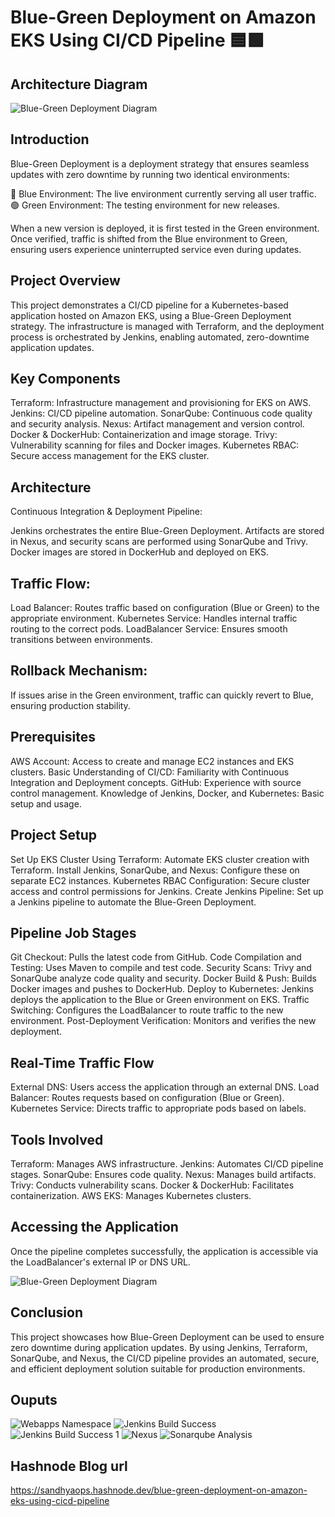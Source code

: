 # Blue-Green Deployment on Amazon EKS Using CI/CD Pipeline 🟦🟩 

## Architecture Diagram

![Blue-Green Deployment Diagram](https://github.com/Sandhyagito/Blue-Green-Deployment-Project/blob/main/ArchitecturalDiagrams/Blue-Green%20Deploy-Diagram.png)

## Introduction
Blue-Green Deployment is a deployment strategy that ensures seamless updates with zero downtime by running two identical environments:

🔵 Blue Environment: The live environment currently serving all user traffic.
🟢 Green Environment: The testing environment for new releases.

When a new version is deployed, it is first tested in the Green environment. Once verified, traffic is shifted from the Blue environment to Green, ensuring users experience uninterrupted service even during updates.

## Project Overview
This project demonstrates a CI/CD pipeline for a Kubernetes-based application hosted on Amazon EKS, using a Blue-Green Deployment strategy. The infrastructure is managed with Terraform, and the deployment process is orchestrated by Jenkins, enabling automated, zero-downtime application updates.

## Key Components

Terraform: Infrastructure management and provisioning for EKS on AWS.
Jenkins: CI/CD pipeline automation.
SonarQube: Continuous code quality and security analysis.
Nexus: Artifact management and version control.
Docker & DockerHub: Containerization and image storage.
Trivy: Vulnerability scanning for files and Docker images.
Kubernetes RBAC: Secure access management for the EKS cluster.

## Architecture
Continuous Integration & Deployment Pipeline:

Jenkins orchestrates the entire Blue-Green Deployment.
Artifacts are stored in Nexus, and security scans are performed using SonarQube and Trivy.
Docker images are stored in DockerHub and deployed on EKS.

## Traffic Flow:

Load Balancer: Routes traffic based on configuration (Blue or Green) to the appropriate environment.
Kubernetes Service: Handles internal traffic routing to the correct pods.
LoadBalancer Service: Ensures smooth transitions between environments.

## Rollback Mechanism:

If issues arise in the Green environment, traffic can quickly revert to Blue, ensuring production stability.

## Prerequisites
AWS Account: Access to create and manage EC2 instances and EKS clusters.
Basic Understanding of CI/CD: Familiarity with Continuous Integration and Deployment concepts.
GitHub: Experience with source control management.
Knowledge of Jenkins, Docker, and Kubernetes: Basic setup and usage.

## Project Setup
Set Up EKS Cluster Using Terraform: Automate EKS cluster creation with Terraform.
Install Jenkins, SonarQube, and Nexus: Configure these on separate EC2 instances.
Kubernetes RBAC Configuration: Secure cluster access and control permissions for Jenkins.
Create Jenkins Pipeline: Set up a Jenkins pipeline to automate the Blue-Green Deployment.

## Pipeline Job Stages
Git Checkout: Pulls the latest code from GitHub.
Code Compilation and Testing: Uses Maven to compile and test code.
Security Scans: Trivy and SonarQube analyze code quality and security.
Docker Build & Push: Builds Docker images and pushes to DockerHub.
Deploy to Kubernetes: Jenkins deploys the application to the Blue or Green environment on EKS.
Traffic Switching: Configures the LoadBalancer to route traffic to the new environment.
Post-Deployment Verification: Monitors and verifies the new deployment.

## Real-Time Traffic Flow
External DNS: Users access the application through an external DNS.
Load Balancer: Routes requests based on configuration (Blue or Green).
Kubernetes Service: Directs traffic to appropriate pods based on labels.

## Tools Involved
Terraform: Manages AWS infrastructure.
Jenkins: Automates CI/CD pipeline stages.
SonarQube: Ensures code quality.
Nexus: Manages build artifacts.
Trivy: Conducts vulnerability scans.
Docker & DockerHub: Facilitates containerization.
AWS EKS: Manages Kubernetes clusters.

## Accessing the Application
Once the pipeline completes successfully, the application is accessible via the LoadBalancer's external IP or DNS URL.

![Blue-Green Deployment Diagram](https://github.com/Sandhyagito/Blue-Green-Deployment-Project/blob/main/ArchitecturalDiagrams/web%20application.png)

## Conclusion
This project showcases how Blue-Green Deployment can be used to ensure zero downtime during application updates. By using Jenkins, Terraform, SonarQube, and Nexus, the CI/CD pipeline provides an automated, secure, and efficient deployment solution suitable for production environments.

## Ouputs

![Webapps Namespace](https://github.com/Sandhyagito/Blue-Green-Deployment-Project/blob/main/ArchitecturalDiagrams/Webapps-namespace.png)
![Jenkins Build Success](https://github.com/Sandhyagito/Blue-Green-Deployment-Project/blob/main/ArchitecturalDiagrams/Jenkins-build-success.png)
![Jenkins Build Success 1](https://github.com/Sandhyagito/Blue-Green-Deployment-Project/blob/main/ArchitecturalDiagrams/Jenkins-build-success1.png)
![Nexus](https://github.com/Sandhyagito/Blue-Green-Deployment-Project/blob/main/ArchitecturalDiagrams/Nexus.png)
![Sonarqube Analysis](https://github.com/Sandhyagito/Blue-Green-Deployment-Project/blob/main/ArchitecturalDiagrams/Sonarqube%20analysis.png)

## Hashnode Blog url
https://sandhyaops.hashnode.dev/blue-green-deployment-on-amazon-eks-using-cicd-pipeline


